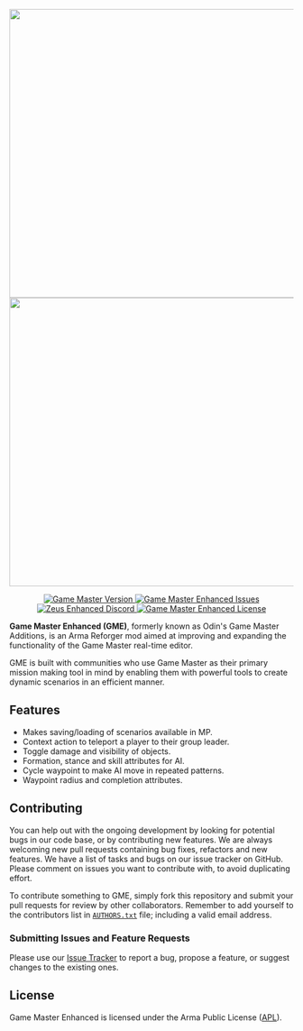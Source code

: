 <p align="center">
    <img src="https://github.com/zen-mod/GME_AR/raw/master/extras/assets/logo/black/GME-Logo.png#gh-light-mode-only" width="512">
    <img src="https://github.com/zen-mod/GME_AR/raw/master/extras/assets/logo/white/GME-Logo.png#gh-dark-mode-only" width="512">
</p>

<p align="center">
    <a href="https://github.com/zen-mod/GME_AR/releases">
        <img src="https://img.shields.io/github/release/zen-mod/GME_AR.svg?style=flat-square&label=Version" alt="Game Master Version">
    </a>
    <a href="https://github.com/zen-mod/GME_AR/issues">
        <img src="https://img.shields.io/github/issues-raw/zen-mod/GME.svg?style=flat-square&label=Issues" alt="Game Master Enhanced Issues">
    </a>
    <a href="https://discord.gg/kN7Jnhr">
        <img src="https://img.shields.io/discord/364823341506363392.svg?label=Discord&style=flat-square&colorB=7683D5" alt="Zeus Enhanced Discord">
    </a>
    <a href="https://github.com/zen-mod/GME_AR/blob/master/LICENSE.md">
        <img src="https://img.shields.io/badge/License-APL-red.svg?style=flat-square" alt="Game Master Enhanced License">
    </a>
</p>

**Game Master Enhanced (GME)**, formerly known as Odin's Game Master Additions, is an Arma Reforger mod aimed at improving and expanding the functionality of the Game Master real-time editor.

GME is built with communities who use Game Master as their primary mission making tool in mind by enabling them with powerful tools to create dynamic scenarios in an efficient manner.

## Features
- Makes saving/loading of scenarios available in MP.
- Context action to teleport a player to their group leader.
- Toggle damage and visibility of objects.
- Formation, stance and skill attributes for AI.
- Cycle waypoint to make AI move in repeated patterns.
- Waypoint radius and completion attributes.

## Contributing

You can help out with the ongoing development by looking for potential bugs in our code base, or by contributing new features. We are always welcoming new pull requests containing bug fixes, refactors and new features. We have a list of tasks and bugs on our issue tracker on GitHub. Please comment on issues you want to contribute with, to avoid duplicating effort.

To contribute something to GME, simply fork this repository and submit your pull requests for review by other collaborators. Remember to add yourself to the contributors list in [`AUTHORS.txt`](https://github.com/zen-mod/GME_AR/blob/master/AUTHORS.txt) file; including a valid email address.

### Submitting Issues and Feature Requests

Please use our [Issue Tracker](https://github.com/zen-mod/GME_AR/issues) to report a bug, propose a feature, or suggest changes to the existing ones.

## License

Game Master Enhanced is licensed under the Arma Public License ([APL](https://github.com/zen-mod/GME_AR/blob/master/LICENSE.md)).
